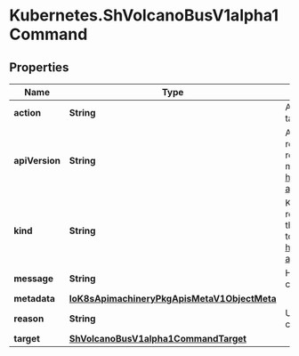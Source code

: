 # Kubernetes.ShVolcanoBusV1alpha1Command

## Properties

Name | Type | Description | Notes
------------ | ------------- | ------------- | -------------
**action** | **String** | Action defines the action that will be took to the target object. | [optional] 
**apiVersion** | **String** | APIVersion defines the versioned schema of this representation of an object. Servers should convert recognized schemas to the latest internal value, and may reject unrecognized values. More info: https://git.k8s.io/community/contributors/devel/sig-architecture/api-conventions.md#resources | [optional] 
**kind** | **String** | Kind is a string value representing the REST resource this object represents. Servers may infer this from the endpoint the client submits requests to. Cannot be updated. In CamelCase. More info: https://git.k8s.io/community/contributors/devel/sig-architecture/api-conventions.md#types-kinds | [optional] 
**message** | **String** | Human-readable message indicating details of this command. | [optional] 
**metadata** | [**IoK8sApimachineryPkgApisMetaV1ObjectMeta**](IoK8sApimachineryPkgApisMetaV1ObjectMeta.md) |  | [optional] 
**reason** | **String** | Unique, one-word, CamelCase reason for this command. | [optional] 
**target** | [**ShVolcanoBusV1alpha1CommandTarget**](ShVolcanoBusV1alpha1CommandTarget.md) |  | [optional] 


